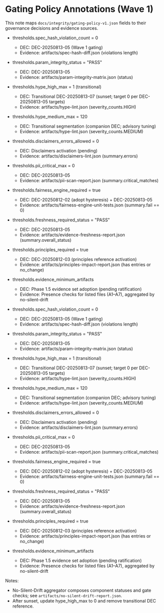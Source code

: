 # Gating Policy Annotations (Wave 1)

This note maps `docs/integrity/gating-policy-v1.json` fields to their governance decisions and evidence sources.

- thresholds.spec_hash_violation_count = 0
  - DEC: DEC-20250813-05 (Wave 1 gating)
  - Evidence: artifacts/spec-hash-diff.json (violations length)
- thresholds.param_integrity_status = "PASS"
  - DEC: DEC-20250813-05
  - Evidence: artifacts/param-integrity-matrix.json (status)
- thresholds.hype_high_max = 1 (transitional)
  - DEC: Transitional DEC-20250813-07 (sunset; target 0 per DEC-20250813-05 targets)
  - Evidence: artifacts/hype-lint.json (severity_counts.HIGH)
- thresholds.hype_medium_max = 120
  - DEC: Transitional segmentation (companion DEC; advisory tuning)
  - Evidence: artifacts/hype-lint.json (severity_counts.MEDIUM)
- thresholds.disclaimers_errors_allowed = 0
  - DEC: Disclaimers activation (pending)
  - Evidence: artifacts/disclaimers-lint.json (summary.errors)
- thresholds.pii_critical_max = 0
  - DEC: DEC-20250813-05
  - Evidence: artifacts/pii-scan-report.json (summary.critical_matches)
- thresholds.fairness_engine_required = true
  - DEC: DEC-20250812-02 (adopt hysteresis) + DEC-20250813-05
  - Evidence: artifacts/fairness-engine-unit-tests.json (summary.fail == 0)
- thresholds.freshness_required_status = "PASS"
  - DEC: DEC-20250813-05
  - Evidence: artifacts/evidence-freshness-report.json (summary.overall_status)
- thresholds.principles_required = true
  - DEC: DEC-20250812-03 (principles reference activation)
  - Evidence: artifacts/principles-impact-report.json (has entries or no_change)
- thresholds.evidence_minimum_artifacts
  - DEC: Phase 1.5 evidence set adoption (pending ratification)
  - Evidence: Presence checks for listed files (A1–A7), aggregated by no-silent-drift

- thresholds.spec_hash_violation_count = 0
  - DEC: DEC-20250813-05 (Wave 1 gating)
  - Evidence: artifacts/spec-hash-diff.json (violations length)
- thresholds.param_integrity_status = "PASS"
  - DEC: DEC-20250813-05
  - Evidence: artifacts/param-integrity-matrix.json (status)
- thresholds.hype_high_max = 1 (transitional)
  - DEC: Transitional DEC-20250813-07 (sunset; target 0 per DEC-20250813-05 targets)
  - Evidence: artifacts/hype-lint.json (severity_counts.HIGH)
- thresholds.hype_medium_max = 120
  - DEC: Transitional segmentation (companion DEC; advisory tuning)
  - Evidence: artifacts/hype-lint.json (severity_counts.MEDIUM)
- thresholds.disclaimers_errors_allowed = 0
  - DEC: Disclaimers activation (pending)
  - Evidence: artifacts/disclaimers-lint.json (summary.errors)
- thresholds.pii_critical_max = 0
  - DEC: DEC-20250813-05
  - Evidence: artifacts/pii-scan-report.json (summary.critical_matches)
- thresholds.fairness_engine_required = true
  - DEC: DEC-20250812-02 (adopt hysteresis) + DEC-20250813-05
  - Evidence: artifacts/fairness-engine-unit-tests.json (summary.fail == 0)
- thresholds.freshness_required_status = "PASS"
  - DEC: DEC-20250813-05
  - Evidence: artifacts/evidence-freshness-report.json (summary.overall_status)
- thresholds.principles_required = true
  - DEC: DEC-20250812-03 (principles reference activation)
  - Evidence: artifacts/principles-impact-report.json (has entries or no_change)
- thresholds.evidence_minimum_artifacts
  - DEC: Phase 1.5 evidence set adoption (pending ratification)
  - Evidence: Presence checks for listed files (A1–A7), aggregated by no-silent-drift

Notes:

- No-Silent-Drift aggregator composes component statuses and gate checks; see `artifacts/no-silent-drift-report.json`.
- After sunset, update hype_high_max to 0 and remove transitional DEC reference.
